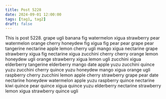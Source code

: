 ```yaml
---
title: Post 5228
date: 2024-09-01 12:00:00
tags: [tag1, tag2]
draft: false
---
```

This is post 5228.
grape
ugli
banana
fig
watermelon
xigua
strawberry
pear
watermelon
orange
cherry
honeydew
fig
xigua
fig
pear
pear
grape
pear
tangerine
nectarine
apple
lemon
cherry
ugli
mango
xigua
nectarine
grape
strawberry
xigua
fig
nectarine
xigua
zucchini
cherry
cherry
orange
lemon
honeydew
ugli
orange
strawberry
xigua
lemon
ugli
zucchini
xigua
elderberry
tangerine
elderberry
mango
date
apple
yuzu
zucchini
quince
yuzu
zucchini
cherry
quince
yuzu
honeydew
mango
xigua
orange
ugli
raspberry
cherry
zucchini
lemon
apple
cherry
strawberry
grape
pear
date
nectarine
honeydew
watermelon
apple
yuzu
raspberry
quince
nectarine
kiwi
quince
pear
quince
xigua
quince
yuzu
elderberry
nectarine
strawberry
lemon
xigua
strawberry
quince
ugli
